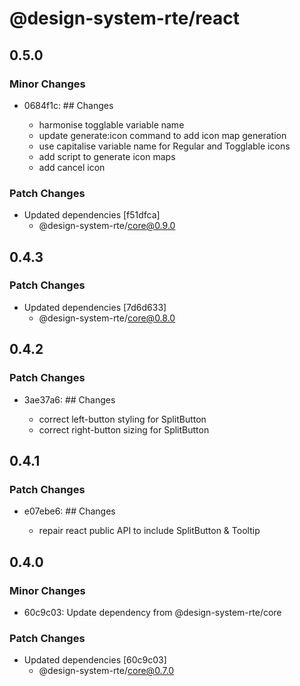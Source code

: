 # @design-system-rte/react

## 0.5.0

### Minor Changes

- 0684f1c: ## Changes

  - harmonise togglable variable name
  - update generate:icon command to add icon map generation
  - use capitalise variable name for Regular and Togglable icons
  - add script to generate icon maps
  - add cancel icon

### Patch Changes

- Updated dependencies [f51dfca]
  - @design-system-rte/core@0.9.0

## 0.4.3

### Patch Changes

- Updated dependencies [7d6d633]
  - @design-system-rte/core@0.8.0

## 0.4.2

### Patch Changes

- 3ae37a6: ## Changes

  - correct left-button styling for SplitButton
  - correct right-button sizing for SplitButton

## 0.4.1

### Patch Changes

- e07ebe6: ## Changes

  - repair react public API to include SplitButton & Tooltip

## 0.4.0

### Minor Changes

- 60c9c03: Update dependency from @design-system-rte/core

### Patch Changes

- Updated dependencies [60c9c03]
  - @design-system-rte/core@0.7.0
